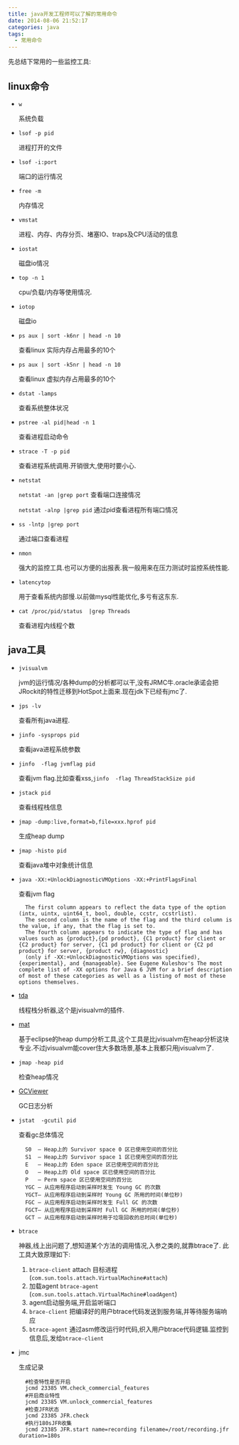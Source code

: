 ```yaml
---
title: java开发工程师可以了解的常用命令
date: 2014-08-06 21:52:17
categories: java
tags:
  - 常用命令
---
```


先总结下常用的一些监控工具:

## linux命令

* `w`
	
	系统负载
	
* `lsof -p pid`
	
	进程打开的文件
	
* `lsof -i:port`
	
	端口的运行情况
	
* `free -m`

	内存情况
	
* `vmstat`
	
	进程、内存、内存分页、堵塞IO、traps及CPU活动的信息
	
* `iostat`

	磁盘io情况
	
* `top -n 1`

	cpu/负载/内存等使用情况.
	
* `iotop`

	磁盘io
    
* `ps aux | sort -k6nr | head -n 10`

	查看linux 实际内存占用最多的10个
	
* `ps aux | sort -k5nr | head -n 10`

	查看linux 虚拟内存占用最多的10个
	
* `dstat -lamps`

	查看系统整体状况
	
* `pstree -al pid|head -n 1`

	查看进程启动命令

* `strace -T -p pid`

	查看进程系统调用.开销很大,使用时要小心.

* `netstat`

	`netstat -an |grep port` 查看端口连接情况

	`netstat -alnp |grep pid` 通过pid查看进程所有端口情况

* `ss -lntp |grep port`

	通过端口查看进程

* `nmon`
    
	强大的监控工具.也可以方便的出报表.我一般用来在压力测试时监控系统性能.

* `latencytop`

	用于查看系统内部慢.以前做mysql性能优化,多亏有这东东.

* `cat /proc/pid/status  |grep Threads`

	查看进程内线程个数
    
## java工具

* `jvisualvm`

	jvm的运行情况/各种dump的分析都可以干,没有JRMC牛.oracle承诺会把JRockit的特性迁移到HotSpot上面来.现在jdk下已经有jmc了.
	
* `jps -lv`

	查看所有java进程.

* `jinfo -sysprops pid`

	查看java进程系统参数

* `jinfo  -flag jvmflag pid`

	查看jvm flag.比如查看xss,`jinfo  -flag ThreadStackSize pid`

* `jstack pid`

	查看线程栈信息

* `jmap -dump:live,format=b,file=xxx.hprof pid`

	生成heap dump

* `jmap -histo pid`

	查看java堆中对象统计信息
	
* `java -XX:+UnlockDiagnosticVMOptions -XX:+PrintFlagsFinal` 

	查看jvm flag
	
		The first column appears to reflect the data type of the option (intx, uintx, uint64_t, bool, double, ccstr, ccstrlist). 
		The second column is the name of the flag and the third column is the value, if any, that the flag is set to.
		The fourth column appears to indicate the type of flag and has values such as {product},{pd product}, {C1 product} for client or {C2 product} for server, {C1 pd product} for client or {C2 pd product} for server, {product rw}, {diagnostic} 
		(only if -XX:+UnlockDiagnosticVMOptions was specified), {experimental}, and {manageable}. See Eugene Kuleshov's The most complete list of -XX options for Java 6 JVM for a brief description of most of these categories as well as a listing of most of these options themselves.
		
* [tda](http://visualvm.java.net/plugins.html​)

	线程栈分析器,这个是jvisualvm的插件.
	
* [mat](http://www.eclipse.org/mat/)

	基于eclipse的heap dump分析工具,这个工具是比jvisualvm在heap分析这块专业.不过jvisualvm能cover住大多数场景,基本上我都只用jvisualvm了.
	
* `jmap -heap pid`

	检查heap情况
	
* [GCViewer](https://github.com/chewiebug/GCViewer)

	GC日志分析
	
* `jstat  -gcutil pid`

	查看gc总体情况
	
		S0  — Heap上的 Survivor space 0 区已使用空间的百分比
		S1  — Heap上的 Survivor space 1 区已使用空间的百分比
		E   — Heap上的 Eden space 区已使用空间的百分比
		O   — Heap上的 Old space 区已使用空间的百分比
		P   — Perm space 区已使用空间的百分比
		YGC — 从应用程序启动到采样时发生 Young GC 的次数
		YGCT– 从应用程序启动到采样时 Young GC 所用的时间(单位秒)
		FGC — 从应用程序启动到采样时发生 Full GC 的次数
		FGCT– 从应用程序启动到采样时 Full GC 所用的时间(单位秒)
		GCT — 从应用程序启动到采样时用于垃圾回收的总时间(单位秒)

* `btrace`

	神器,线上出问题了,想知道某个方法的调用情况,入参之类的,就靠btrace了.
此工具大致原理如下:

	1. `btrace-client` attach 目标进程(`com.sun.tools.attach.VirtualMachine#attach`)
	2. 加载agent `btrace-agent` (`com.sun.tools.attach.VirtualMachine#loadAgent`)
	3. agent启动服务端,开启监听端口
	4. `brace-client` 把编译好的用户btrace代码发送到服务端,并等待服务端响应
	5. `btrace-agent` 通过asm修改运行时代码,织入用户btrace代码逻辑.监控到信息后,发给`btrace-client`

* jmc

	生成记录

		#检查特性是否开启
		jcmd 23385 VM.check_commercial_features
		#开启商业特性
		jcmd 23385 VM.unlock_commercial_features
		#检查JFR状态
		jcmd 23385 JFR.check
		#执行180sJFR收集
		jcmd 23385 JFR.start name=recording filename=/root/recording.jfr duration=180s
			